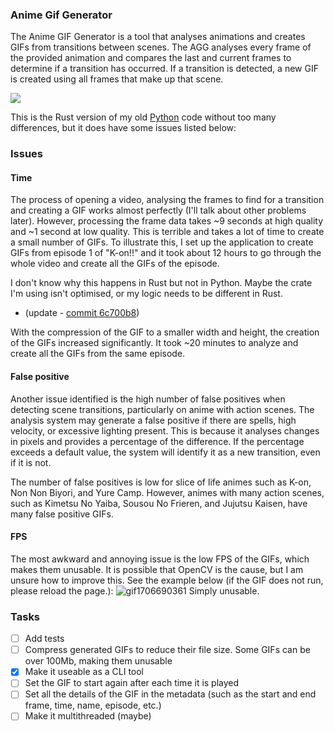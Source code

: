 ### Anime Gif Generator

The Anime GIF Generator is a tool that analyses animations and creates GIFs from transitions between scenes. The AGG analyses every frame of the provided animation and compares the last and current frames to determine if a transition has occurred. If a transition is detected, a new GIF is created using all frames that make up that scene.

<div>
  <img  src="https://github.com/Joao-1/anime-gif-generator/assets/58475277/ce5d85ff-52f6-4c74-86b3-423faf4df511"  />
</div>

This is the Rust version of my old [Python](https://github.com/Joao-1/gifGenerator) code without too many differences, but it does have some issues listed below:

### Issues
#### Time
The process of opening a video, analysing the frames to find for a transition and creating a GIF works almost perfectly (I'll talk about other problems later). However, processing the frame data takes ~9 seconds at high quality and ~1 second at low quality. This is terrible and takes a lot of time to create a small number of GIFs. To illustrate this, I set up the application to create GIFs from episode 1 of "K-on!!" and it took about 12 hours to go through the whole video and create all the GIFs of the episode. 

I don't know why this happens in Rust but not in Python. Maybe the crate I'm using isn't optimised, or my logic needs to be different in Rust.

- (update - [commit 6c700b8](https://github.com/Joao-1/anime-gif-generator/commit/6c700b88c60c5624daafc267f20af6083ec2c3e8))

With the compression of the GIF to a smaller width and height, the creation of the GIFs increased significantly. It took ~20 minutes to analyze and create all the GIFs from the same episode.

#### False positive
Another issue identified is the high number of false positives when detecting scene transitions, particularly on anime with action scenes. The analysis system may generate a false positive if there are spells, high velocity, or excessive lighting present. This is because it analyses changes in pixels and provides a percentage of the difference. If the percentage exceeds a default value, the system will identify it as a new transition, even if it is not.

The number of false positives is low for slice of life animes such as K-on, Non Non Biyori, and Yure Camp. However, animes with many action scenes, such as Kimetsu No Yaiba, Sousou No Frieren, and Jujutsu Kaisen, have many false positive GIFs.

#### FPS
The most awkward and annoying issue is the low FPS of the GIFs, which makes them unusable.  It is possible that OpenCV is the cause, but I am unsure how to improve this. See the example below (if the GIF does not run, please reload the page.): 
![gif1706690361](https://github.com/Joao-1/anime-gif-generator/assets/58475277/917254c5-f163-41b1-80a9-7f11142d15f5)
Simply unusable.

### Tasks
- [ ] Add tests
- [ ] Compress generated GIFs to reduce their file size. Some GIFs can be over 100Mb, making them unusable
- [x] Make it useable as a CLI tool
- [ ] Set the GIF to start again after each time it is played
- [ ] Set all the details of the GIF in the metadata (such as the start and end frame, time, name, episode, etc.)
- [ ] Make it multithreaded (maybe)
